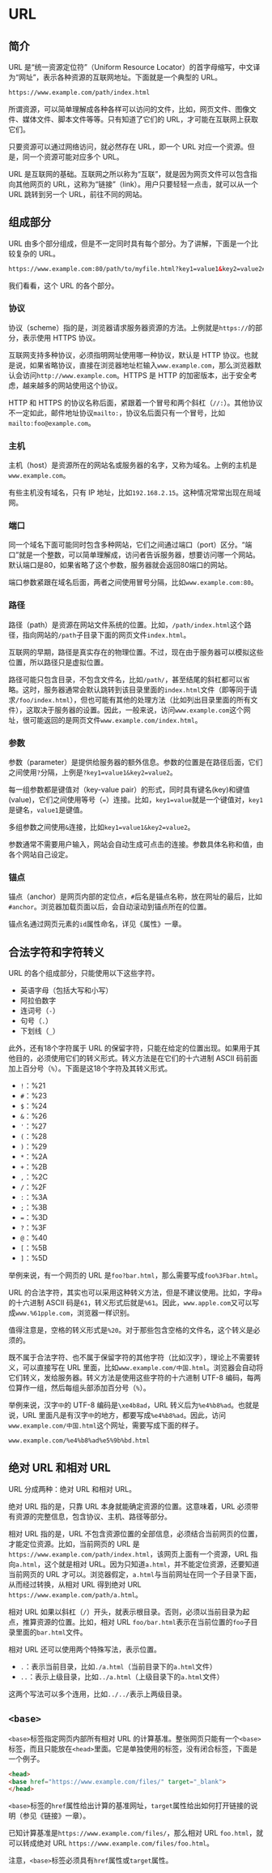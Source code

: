 # URL

## 简介

URL 是“统一资源定位符”（Uniform Resource Locator）的首字母缩写，中文译为“网址”，表示各种资源的互联网地址。下面就是一个典型的 URL。

```html
https://www.example.com/path/index.html
```

所谓资源，可以简单理解成各种各样可以访问的文件，比如，网页文件、图像文件、媒体文件、脚本文件等等。只有知道了它们的 URL，才可能在互联网上获取它们。

只要资源可以通过网络访问，就必然存在 URL，即一个 URL 对应一个资源。但是，同一个资源可能对应多个 URL。

URL 是互联网的基础。互联网之所以称为“互联”，就是因为网页文件可以包含指向其他网页的 URL，这称为“链接”（link）。用户只要轻轻一点击，就可以从一个 URL 跳转到另一个 URL，前往不同的网站。

## 组成部分

URL 由多个部分组成，但是不一定同时具有每个部分。为了讲解，下面是一个比较复杂的 URL。

```html
https://www.example.com:80/path/to/myfile.html?key1=value1&key2=value2#anchor
```

我们看看，这个 URL 的各个部分。

### 协议

协议（scheme）指的是，浏览器请求服务器资源的方法。上例就是`https://`的部分，表示使用 HTTPS 协议。

互联网支持多种协议，必须指明网址使用哪一种协议，默认是 HTTP 协议。也就是说，如果省略协议，直接在浏览器地址栏输入`www.example.com`，那么浏览器默认会访问`http://www.example.com`。HTTPS 是 HTTP 的加密版本，出于安全考虑，越来越多的网站使用这个协议。

HTTP 和 HTTPS 的协议名称后面，紧跟着一个冒号和两个斜杠（`//:`）。其他协议不一定如此，邮件地址协议`mailto:`，协议名后面只有一个冒号，比如`mailto:foo@example.com`。

### 主机

主机（host）是资源所在的网站名或服务器的名字，又称为域名。上例的主机是`www.example.com`。

有些主机没有域名，只有 IP 地址，比如`192.168.2.15`。这种情况常常出现在局域网。

### 端口

同一个域名下面可能同时包含多种网站，它们之间通过端口（port）区分。“端口”就是一个整数，可以简单理解成，访问者告诉服务器，想要访问哪一个网站。默认端口是80，如果省略了这个参数，服务器就会返回80端口的网站。

端口参数紧跟在域名后面，两者之间使用冒号分隔，比如`www.example.com:80`。

### 路径

路径（path）是资源在网站文件系统的位置。比如，`/path/index.html`这个路径，指向网站的`/path`子目录下面的网页文件`index.html`。

互联网的早期，路径是真实存在的物理位置。不过，现在由于服务器可以模拟这些位置，所以路径只是虚拟位置。

路径可能只包含目录，不包含文件名，比如`/path/`，甚至结尾的斜杠都可以省略。这时，服务器通常会默认跳转到该目录里面的`index.html`文件（即等同于请求`/foo/index.html`），但也可能有其他的处理方法（比如列出目录里面的所有文件），这取决于服务器的设置。因此，一般来说，访问`www.example.com`这个网址，很可能返回的是网页文件`www.example.com/index.html`。

### 参数

参数（parameter）是提供给服务器的额外信息。参数的位置是在路径后面，它们之间使用`?`分隔，上例是`?key1=value1&key2=value2`。

每一组参数都是键值对（key-value pair）的形式，同时具有键名(key)和键值(value)，它们之间使用等号（`=`）连接。比如，`key1=value`就是一个键值对，`key1`是键名，`value1`是键值。

多组参数之间使用`&`连接，比如`key1=value1&key2=value2`。

参数通常不需要用户输入，网站会自动生成可点击的连接。参数具体名称和值，由各个网站自己设定。

### 锚点

锚点（anchor）是网页内部的定位点，`#`后名是锚点名称，放在网址的最后，比如`#anchor`。浏览器加载页面以后，会自动滚动到锚点所在的位置。

锚点名通过网页元素的`id`属性命名，详见《属性》一章。

## 合法字符和字符转义

URL 的各个组成部分，只能使用以下这些字符。

- 英语字母（包括大写和小写）
- 阿拉伯数字
- 连词号（`-`）
- 句号（`.`）
- 下划线（`_`）

此外，还有18个字符属于 URL 的保留字符，只能在给定的位置出现。如果用于其他目的，必须使用它们的转义形式。转义方法是在它们的十六进制 ASCII 码前面加上百分号（`%`）。下面是这18个字符及其转义形式。

- `!`：%21
- `#`：%23
- `$`：%24
- `&`：%26
- `'`：%27
- `(`：%28
- `)`：%29
- `*`：%2A
- `+`：%2B
- `,`：%2C
- `/`：%2F
- `:`：%3A
- `;`：%3B
- `=`：%3D
- `?`：%3F
- `@`：%40
- `[`：%5B
- `]`：%5D

举例来说，有一个网页的 URL 是`foo?bar.html`，那么需要写成`foo%3Fbar.html`。

URL 的合法字符，其实也可以采用这种转义方法，但是不建议使用。比如，字母`a`的十六进制 ASCII 码是`61`，转义形式后就是`%61`。因此，`www.apple.com`又可以写成`www.%61pple.com`，浏览器一样识别。

值得注意是，空格的转义形式是`%20`。对于那些包含空格的文件名，这个转义是必须的。

既不属于合法字符、也不属于保留字符的其他字符（比如汉字），理论上不需要转义，可以直接写在 URL 里面，比如`www.example.com/中国.html`。浏览器会自动将它们转义，发给服务器。转义方法是使用这些字符的十六进制 UTF-8 编码，每两位算作一组，然后每组头部添加百分号（`%`）。

举例来说，汉字`中`的 UTF-8 编码是`\xe4b8ad`，URL 转义后为`%e4%b8%ad`。也就是说，URL 里面凡是有汉字`中`的地方，都要写成`%e4%b8%ad`。因此，访问`www.example.com/中国.html`这个网址，需要写成下面的样子。

```html
www.example.com/%e4%b8%ad%e5%9b%bd.html
```

## 绝对 URL 和相对 URL

URL 分成两种：绝对 URL 和相对 URL。

绝对 URL 指的是，只靠 URL 本身就能确定资源的位置。这意味着，URL 必须带有资源的完整信息，包含协议、主机、路径等部分。

相对 URL 指的是，URL 不包含资源位置的全部信息，必须结合当前网页的位置，才能定位资源。比如，当前网页的 URL 是`https://www.example.com/path/index.html`，该网页上面有一个资源，URL 指向`a.html`，这个就是相对 URL。因为只知道`a.html`，并不能定位资源，还要知道当前网页的 URL 才可以。浏览器假定，`a.html`与当前网址在同一个子目录下面，从而经过转换，从相对 URL 得到绝对 URL `https://www.example.com/path/a.html`。

相对 URL 如果以斜杠（`/`）开头，就表示根目录。否则，必须以当前目录为起点，推算资源的位置。比如，相对 URL `foo/bar.html`表示在当前位置的`foo`子目录里面的`bar.html`文件。

相对 URL 还可以使用两个特殊写法，表示位置。

- `.`：表示当前目录，比如`./a.html`（当前目录下的`a.html`文件）
- `..`：表示上级目录，比如`../a.html`（上级目录下的`a.html`文件）

这两个写法可以多个连用，比如`../../`表示上两级目录。

## `<base>`

`<base>`标签指定网页内部所有相对 URL 的计算基准。整张网页只能有一个`<base>`标签，而且只能放在`<head>`里面。它是单独使用的标签，没有闭合标签，下面是一个例子。

```html
<head>
<base href="https://www.example.com/files/" target="_blank">
</head>
```

`<base>`标签的`href`属性给出计算的基准网址，`target`属性给出如何打开链接的说明（参见《链接》一章）。

已知计算基准是`https://www.example.com/files/`，那么相对 URL `foo.html`，就可以转成绝对 URL `https://www.example.com/files/foo.html`。

注意，`<base>`标签必须具有`href`属性或`target`属性。

